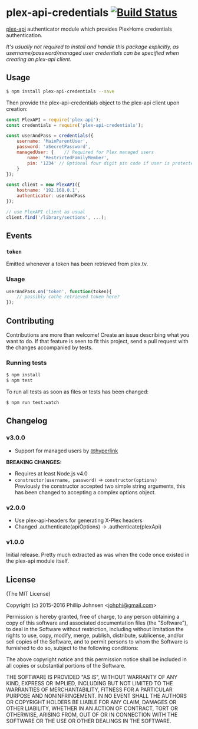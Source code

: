 # plex-api-credentials [![Build Status](https://api.travis-ci.org/phillipj/node-plex-api-credentials.png)](http://travis-ci.org/phillipj/node-plex-api-credentials)

[plex-api](https://www.npmjs.com/package/plex-api) authenticator module which provides PlexHome credentials authentication.

*It's usually not required to install and handle this package explicitly, as username/password/managed user credentials
can be specified when creating an plex-api client.*

## Usage

```bash
$ npm install plex-api-credentials --save
```

Then provide the plex-api-credentials object to the plex-api client upon creation:

```js
const PlexAPI = require('plex-api');
const credentials = require('plex-api-credentials');

const userAndPass = credentials({
    username: 'MainParentUser',
    password: 'aSecretPassword',
    managedUser: {    // Required for Plex managed users
        name: 'RestrictedFamilyMember',
        pin: '1234' // Optional four digit pin code if user is protected
    }
});

const client = new PlexAPI({
    hostname: '192.168.0.1',
    authenticator: userAndPass
});

// use PlexAPI client as usual
client.find('/library/sections', ...);
```

## Events

### `token`

Emitted whenever a token has been retrieved from plex.tv.

### Usage

```js
userAndPass.on('token', function(token){
    // possibly cache retrieved token here?
});
```

## Contributing

Contributions are more than welcome! Create an issue describing what you want to do.
If that feature is seen to fit this project, send a pull request with the changes accompanied by tests.

### Running tests

```bash
$ npm install
$ npm test
```

To run all tests as soon as files or tests has been changed:

```bash
$ npm run test:watch
```

## Changelog

### v3.0.0

- Support for managed users by [@hyperlink](https://github.com/hyperlink)

**BREAKING CHANGES:**
- Requires at least Node.js v4.0
- `constructor(username, password)` -> `constructor(options)` <br>
    Previously the constructor accepted two simple string arguments,
        this has been changed to accepting a complex options object.

### v2.0.0

- Use plex-api-headers for generating X-Plex headers
- Changed .authenticate(apiOptions) -> .authenticate(plexApi)

### v1.0.0

Initial release. Pretty much extracted as was when the code once existed in the plex-api module itself.

## License
(The MIT License)

Copyright (c) 2015-2016 Phillip Johnsen &lt;johphi@gmail.com&gt;

Permission is hereby granted, free of charge, to any person obtaining
a copy of this software and associated documentation files (the
"Software"), to deal in the Software without restriction, including
without limitation the rights to use, copy, modify, merge, publish,
distribute, sublicense, and/or sell copies of the Software, and to
permit persons to whom the Software is furnished to do so, subject to
the following conditions:

The above copyright notice and this permission notice shall be
included in all copies or substantial portions of the Software.

THE SOFTWARE IS PROVIDED "AS IS", WITHOUT WARRANTY OF ANY KIND,
EXPRESS OR IMPLIED, INCLUDING BUT NOT LIMITED TO THE WARRANTIES OF
MERCHANTABILITY, FITNESS FOR A PARTICULAR PURPOSE AND
NONINFRINGEMENT. IN NO EVENT SHALL THE AUTHORS OR COPYRIGHT HOLDERS BE
LIABLE FOR ANY CLAIM, DAMAGES OR OTHER LIABILITY, WHETHER IN AN ACTION
OF CONTRACT, TORT OR OTHERWISE, ARISING FROM, OUT OF OR IN CONNECTION
WITH THE SOFTWARE OR THE USE OR OTHER DEALINGS IN THE SOFTWARE.